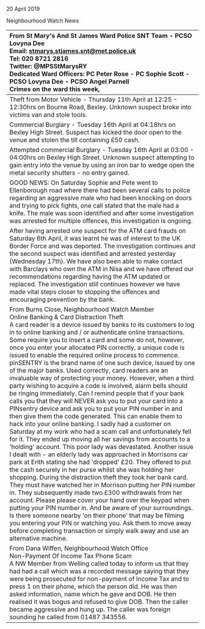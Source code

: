 20 April 2019

Neighbourhood Watch News

| From St Mary's And St James Ward Police SNT Team - PCSO Lovyna Dee <br>Email: stmarys.stjames.snt@met.police.uk <br>Tel: 020 8721 2816 <br>Twitter: @MPSStMarysRY <br>Dedicated Ward Officers: PC Peter Rose - PC Sophie Scott - PCSO Lovyna Dee - PCSO Angel Parnell <br>Crimes on the ward this week,                                                                                                                                                                                                                                                                                                                                                                                                                                                                                                                                                                                                                                                                                                                                                                                                                                                                                                                                                                                                                                                                                                                                                                                                                                                                                                                                                                                                                                                                                                                                                                                                    |
| :--------------------------------------------------------------------------------------------------------------------------------------------------------------------------------------------------------------------------------------------------------------------------------------------------------------------------------------------------------------------------------------------------------------------------------------------------------------------------------------------------------------------------------------------------------------------------------------------------------------------------------------------------------------------------------------------------------------------------------------------------------------------------------------------------------------------------------------------------------------------------------------------------------------------------------------------------------------------------------------------------------------------------------------------------------------------------------------------------------------------------------------------------------------------------------------------------------------------------------------------------------------------------------------------------------------------------------------------------------------------------------------------------------------------------------------------------------------------------------------------------------------------------------------------------------------------------------------------------------------------------------------------------------------------------------------------------------------------------------------------------------------------------------------------------------------------------------------------------------------------------------------------------------- |
| Theft from Motor Vehicle - Thursday 11th April at 12:25 - 12:30hrs on Bourne Road, Bexley. Unknown suspect broke into victims van and stole tools.                                                                                                                                                                                                                                                                                                                                                                                                                                                                                                                                                                                                                                                                                                                                                                                                                                                                                                                                                                                                                                                                                                                                                                                                                                                                                                                                                                                                                                                                                                                                                                                                                                                                                                                                                         |
| Commercial Burglary - Tuesday 16th April at 04:18hrs on Bexley High Street. Suspect has kicked the door open to the venue and stolen the till containing £50 cash.                                                                                                                                                                                                                                                                                                                                                                                                                                                                                                                                                                                                                                                                                                                                                                                                                                                                                                                                                                                                                                                                                                                                                                                                                                                                                                                                                                                                                                                                                                                                                                                                                                                                                                                                         |
| Attempted commercial Burglary - Tuesday 16th April at 03:00 - 04:00hrs on Bexley High Street. Unknown suspect attempting to gain entry into the venue by using an iron bar to wedge open the metal security shutters - no entry gained.                                                                                                                                                                                                                                                                                                                                                                                                                                                                                                                                                                                                                                                                                                                                                                                                                                                                                                                                                                                                                                                                                                                                                                                                                                                                                                                                                                                                                                                                                                                                                                                                                                                                    |
| GOOD NEWS: On Saturday Sophie and Pete went to Ellenborough road where there had been several calls to police regarding an aggressive male who had been knocking on doors and trying to pick fights, one call stated that the male had a knife. The male was soon identified and after some investigation was arrested for multiple offences, this investigation is ongoing.                                                                                                                                                                                                                                                                                                                                                                                                                                                                                                                                                                                                                                                                                                                                                                                                                                                                                                                                                                                                                                                                                                                                                                                                                                                                                                                                                                                                                                                                                                                               |
| After having arrested one suspect for the ATM card frauds on Saturday 6th April, it was learnt he was of interest to the UK Border Force and was deported. The investigation continues and the second suspect was identified and arrested yesterday (Wednesday 17th). We have also been able to make contact with Barclays who own the ATM in Nisa and we have offered our recommendations regarding having the ATM updated or replaced. The investigation still continues however we have made vital steps closer to stopping the offences and encouraging prevention by the bank.                                                                                                                                                                                                                                                                                                                                                                                                                                                                                                                                                                                                                                                                                                                                                                                                                                                                                                                                                                                                                                                                                                                                                                                                                                                                                                                        |
| From Burns Close, Neighbourhood Watch Member <br>Online Banking & Card Distraction Theft <br>A card reader is a device issued by banks to its customers to log in to online banking and / or authenticate online transactions. Some require you to insert a card and some do not, however, once you enter your allocated PIN correctly, a unique code is issued to enable the required online process to commence. pinSENTRY is the brand name of one such device, issued by one of the major banks. Used correctly, card readers are an invaluable way of protecting your money. However, when a third party wishing to acquire a code is involved, alarm bells should be ringing immediately. Can I remind people that if your bank calls you that they will NEVER ask you to put your card into a PINsentry device and ask you to put your PIN number in and then give them the code generated. This can enable them to hack into your online banking. I sadly had a customer on Saturday at my work who had a scam call and unfortunately fell for it. They ended up moving all her savings from accounts to a 'holding' account. This poor lady was devastated. Another issue I dealt with - an elderly lady was approached in Morrisons car park at Erith stating she had 'dropped' £20. They offered to put the cash securely in her purse whilst she was holding her shopping. During the distraction theft they took her bank card. They must have watched her in Morrison putting her PIN number in. They subsequently made two £300 withdrawals from her account. Please please cover your hand over the keypad when putting your PIN number in. And be aware of your surroundings. Is there someone nearby 'on their phone' that may be filming you entering your PIN or watching you. Ask them to move away before completing transaction or simply walk away and use an alternative machine. |
| From Dana Wiffen, Neighbourhood Watch Office <br>Non-Payment Of Income Tax Phone Scam <br>A NW Member from Welling called today to inform us that they had had a call which was a recorded message saying that they were being prosecuted for non-payment of Income Tax and to press 1 on their phone, which the person did. He was then asked information, name which he gave and DOB. He then realised it was bogus and refused to give DOB. Then the caller became aggressive and hung up. The caller was foreign sounding he called from 01487 343556.                                                                                                                                                                                                                                                                                                                                                                                                                                                                                                                                                                                                                                                                                                                                                                                                                                                                                                                                                                                                                                                                                                                                                                                                                                                                                                                                                 |
